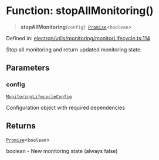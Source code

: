 # Function: stopAllMonitoring()

> **stopAllMonitoring**(`config`): [`Promise`](https://developer.mozilla.org/docs/Web/JavaScript/Reference/Global_Objects/Promise)\<`boolean`\>

Defined in: [electron/utils/monitoring/monitorLifecycle.ts:114](https://github.com/Nick2bad4u/Uptime-Watcher/blob/dca5483e793478722cd3e6e125cafcec5fc771f0/electron/utils/monitoring/monitorLifecycle.ts#L114)

Stop all monitoring and return updated monitoring state.

## Parameters

### config

[`MonitoringLifecycleConfig`](../interfaces/MonitoringLifecycleConfig.md)

Configuration object with required dependencies

## Returns

[`Promise`](https://developer.mozilla.org/docs/Web/JavaScript/Reference/Global_Objects/Promise)\<`boolean`\>

boolean - New monitoring state (always false)

